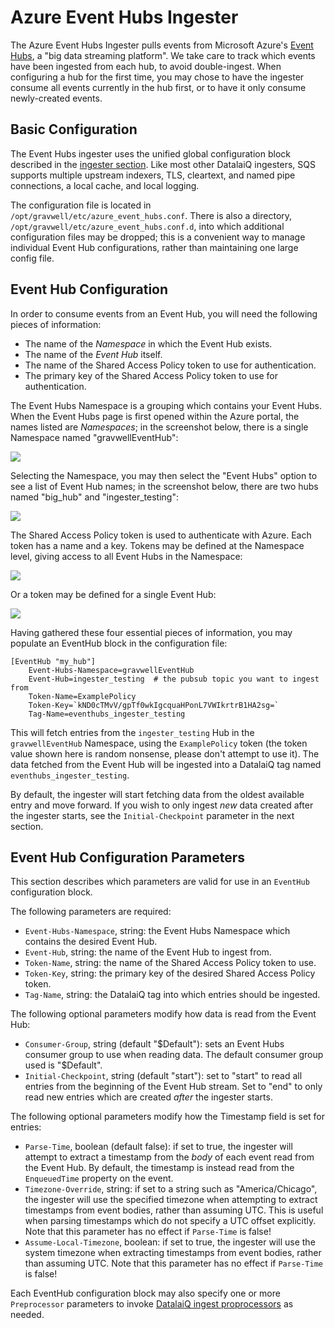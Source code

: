 # Azure Event Hubs Ingester

The Azure Event Hubs Ingester pulls events from Microsoft Azure's [Event Hubs](https://docs.microsoft.com/en-us/azure/event-hubs/event-hubs-about), a "big data streaming platform". We take care to track which events have been ingested from each hub, to avoid double-ingest. When configuring a hub for the first time, you may chose to have the ingester consume all events currently in the hub first, or to have it only consume newly-created events.

## Basic Configuration

The Event Hubs ingester uses the unified global configuration block described in the [ingester section](ingesters_global_configuration_parameters).  Like most other DatalaiQ ingesters, SQS supports multiple upstream indexers, TLS, cleartext, and named pipe connections, a local cache, and local logging.

The configuration file is located in `/opt/gravwell/etc/azure_event_hubs.conf`. There is also a directory, `/opt/gravwell/etc/azure_event_hubs.conf.d`, into which additional configuration files may be dropped; this is a convenient way to manage individual Event Hub configurations, rather than maintaining one large config file.

## Event Hub Configuration

In order to consume events from an Event Hub, you will need the following pieces of information:

* The name of the *Namespace* in which the Event Hub exists.
* The name of the *Event Hub* itself.
* The name of the Shared Access Policy token to use for authentication.
* The primary key of the Shared Access Policy token to use for authentication.

The Event Hubs Namespace is a grouping which contains your Event Hubs. When the Event Hubs page is first opened within the Azure portal, the names listed are *Namespaces*; in the screenshot below, there is a single Namespace named "gravwellEventHub":

![](eventhub-namespaces.png)

Selecting the Namespace, you may then select the "Event Hubs" option to see a list of Event Hub names; in the screenshot below, there are two hubs named "big_hub" and "ingester_testing":

![](eventhub-hubs.png)

The Shared Access Policy token is used to authenticate with Azure. Each token has a name and a key. Tokens may be defined at the Namespace level, giving access to all Event Hubs in the Namespace:

![](eventhub-namespaces-tokens.png)

Or a token may be defined for a single Event Hub:

![](eventhub-hub-tokens.png)

Having gathered these four essential pieces of information, you may populate an EventHub block in the configuration file:

```
[EventHub "my_hub"]
	Event-Hubs-Namespace=gravwellEventHub
	Event-Hub=ingester_testing	# the pubsub topic you want to ingest from
	Token-Name=ExamplePolicy
	Token-Key=`kND0cTMvV/gpTf0wkIgcquaHPonL7VWIkrtrB1HA2sg=`
	Tag-Name=eventhubs_ingester_testing
```

This will fetch entries from the `ingester_testing` Hub in the `gravwellEventHub` Namespace, using the `ExamplePolicy` token (the token value shown here is random nonsense, please don't attempt to use it). The data fetched from the Event Hub will be ingested into a DatalaiQ tag named `eventhubs_ingester_testing`.

By default, the ingester will start fetching data from the oldest available entry and move forward. If you wish to only ingest *new* data created after the ingester starts, see the `Initial-Checkpoint` parameter in the next section.

## Event Hub Configuration Parameters

This section describes which parameters are valid for use in an `EventHub` configuration block.

The following parameters are required:

* `Event-Hubs-Namespace`, string: the Event Hubs Namespace which contains the desired Event Hub.
* `Event-Hub`, string: the name of the Event Hub to ingest from.
* `Token-Name`, string: the name of the Shared Access Policy token to use.
* `Token-Key`, string: the primary key of the desired Shared Access Policy token.
* `Tag-Name`, string: the DatalaiQ tag into which entries should be ingested.

The following optional parameters modify how data is read from the Event Hub:

* `Consumer-Group`, string (default "$Default"): sets an Event Hubs consumer group to use when reading data. The default consumer group used is "$Default".
* `Initial-Checkpoint`, string (default "start"): set to "start" to read all entries from the beginning of the Event Hub stream. Set to "end" to only read new entries which are created *after* the ingester starts.

The following optional parameters modify how the Timestamp field is set for entries:

* `Parse-Time`, boolean (default false): if set to true, the ingester will attempt to extract a timestamp from the *body* of each event read from the Event Hub. By default, the timestamp is instead read from the `EnqueuedTime` property on the event.
* `Timezone-Override`, string: if set to a string such as "America/Chicago", the ingester will use the specified timezone when attempting to extract timestamps from event bodies, rather than assuming UTC. This is useful when parsing timestamps which do not specify a UTC offset explicitly. Note that this parameter has no effect if `Parse-Time` is false!
* `Assume-Local-Timezone`, boolean: if set to true, the ingester will use the system timezone when extracting timestamps from event bodies, rather than assuming UTC. Note that this parameter has no effect if `Parse-Time` is false!

Each EventHub configuration block may also specify one or more `Preprocessor` parameters to invoke [DatalaiQ ingest proprocessors](/ingesters/preprocessors/preprocessors) as needed.